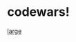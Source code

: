 # codewars!
[large](https://user-images.githubusercontent.com/63474335/171483151-187b5b05-cc4c-4689-9756-bc727558d162.svg)
